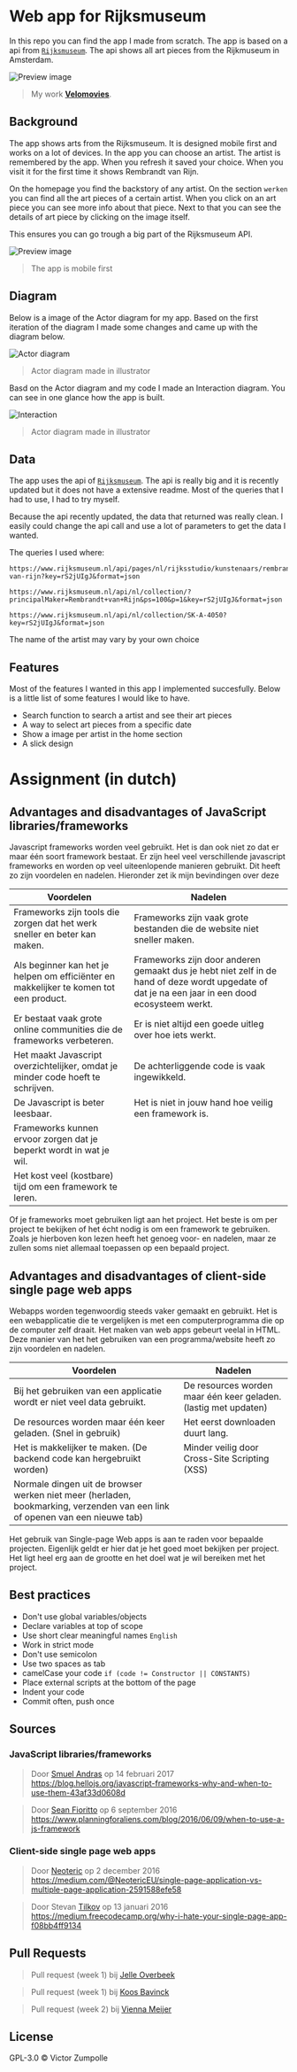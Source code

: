  # Web app for Rijksmuseum

In this repo you can find the app I made from scratch. The app is based on a api from [`Rijksmuseum`](https://www.rijksmuseum.nl/nl/api). The api shows all art pieces from the Rijkmuseum in Amsterdam.

![Preview image](app/static/images/preview.png)
> My work
> [**Velomovies**](https://velomovies.github.io/wafs/app).

## Background

The app shows arts from the Rijksmuseum. It is designed mobile first and works on a lot of devices. In the app you can choose an artist. The artist is remembered by the app. When you refresh it saved your choice. When you visit it for the first time it shows Rembrandt van Rijn. 

On the homepage you find the backstory of any artist. On the section `werken` you can find all the art pieces of a certain artist. When you click on an art piece you can see more info about that piece. Next to that you can see the details of art piece by clicking on the image itself. 

This ensures you can go trough a big part of the Rijksmuseum API.

![Preview image](app/static/images/mobile.png)
> The app is mobile first

## Diagram

Below is a image of the Actor diagram for my app. Based on the first iteration of the diagram I made some changes and came up with the diagram below.

![Actor diagram](app/static/images/actordiagram.png)
> Actor diagram made in illustrator

Basd on the Actor diagram and my code I made an Interaction diagram. You can see in one glance how the app is built.

![Interaction](app/static/images/interactiondiagram.png)
> Actor diagram made in illustrator

## Data

The app uses the api of [`Rijksmuseum`](https://www.rijksmuseum.nl/nl/api). The api is really big and it is recently updated but it does not have a extensive readme. Most of the queries that I had to use, I had to try myself.

Because the api recently updated, the data that returned was really clean. I easily could change the api call and use a lot of parameters to get the data I wanted.

The queries I used where:
```
https://www.rijksmuseum.nl/api/pages/nl/rijksstudio/kunstenaars/rembrandt-van-rijn?key=rS2jUIgJ&format=json

https://www.rijksmuseum.nl/api/nl/collection/?principalMaker=Rembrandt+van+Rijn&ps=100&p=1&key=rS2jUIgJ&format=json

https://www.rijksmuseum.nl/api/nl/collection/SK-A-4050?key=rS2jUIgJ&format=json
```

The name of the artist may vary by your own choice

## Features

Most of the features I wanted in this app I implemented succesfully. Below is a little list of some features I would like to have.
* Search function to search a artist and see their art pieces
* A way to select art pieces from a specific date
* Show a image per artist in the home section
* A slick design

# Assignment (in dutch)

## Advantages and disadvantages of JavaScript libraries/frameworks

Javascript frameworks worden veel gebruikt. Het is dan ook niet zo dat er maar één soort framework bestaat. Er zijn heel veel verschillende javascript frameworks en worden op veel uiteenlopende manieren gebruikt. Dit heeft zo zijn voordelen en nadelen. Hieronder zet ik mijn bevindingen over deze 

Voordelen | Nadelen
--- | --- 
Frameworks zijn tools die zorgen dat het werk sneller en beter kan maken. | Frameworks zijn vaak grote bestanden die de website niet sneller maken.
Als beginner kan het je helpen om efficiënter en makkelijker te komen tot een product. | Frameworks zijn door anderen gemaakt dus je hebt niet zelf in de hand of deze wordt upgedate of dat je na een jaar in een dood ecosysteem werkt. 
Er bestaat vaak grote online communities die de frameworks verbeteren. | Er is niet altijd een goede uitleg over hoe iets werkt.
Het maakt Javascript overzichtelijker, omdat je minder code hoeft te schrijven. | De achterliggende code is vaak ingewikkeld.
De Javascript is beter leesbaar. | Het is niet in jouw hand hoe veilig een framework is.
 | Frameworks kunnen ervoor zorgen dat je beperkt wordt in wat je wil.
 | Het kost veel (kostbare) tijd om een framework te leren.

Of je frameworks moet gebruiken ligt aan het project. Het beste is om per project te bekijken of het écht nodig is om een framework te gebruiken. Zoals je hierboven kon lezen heeft het genoeg voor- en nadelen, maar ze zullen soms niet allemaal toepassen op een bepaald project.


## Advantages and disadvantages of client-side single page web apps

Webapps worden tegenwoordig steeds vaker gemaakt en gebruikt. Het is een webapplicatie die te vergelijken is met een computerprogramma die op de computer zelf draait. Het maken van web apps gebeurt veelal in HTML. Deze manier van het het gebruiken van een programma/website heeft zo zijn voordelen en nadelen.

Voordelen | Nadelen
--- | --- 
Bij het gebruiken van een applicatie wordt er niet veel data gebruikt. | De resources worden maar één keer geladen. (lastig met updaten)
De resources worden maar één keer geladen. (Snel in gebruik) | Het eerst downloaden duurt lang.
Het is makkelijker te maken. (De backend code kan hergebruikt worden) | Minder veilig door Cross-Site Scripting (XSS)
 | Normale dingen uit de browser werken niet meer (herladen, bookmarking, verzenden van een link of openen van een nieuwe tab)

Het gebruik van Single-page Web apps is aan te raden voor bepaalde projecten. Eigenlijk geldt er hier dat je het goed moet bekijken per project. Het ligt heel erg aan de grootte en het doel wat je wil bereiken met het project. 


## Best practices
* Don't use global variables/objects
* Declare variables at top of scope
* Use short clear meaningful names `English`
* Work in strict mode
* Don't use semicolon
* Use two spaces as tab
* camelCase your code `if (code != Constructor || CONSTANTS)`
* Place external scripts at the bottom of the page
* Indent your code
* Commit often, push once

## Sources

### JavaScript libraries/frameworks
> Door [Smuel Andras](https://blog.hellojs.org/javascript-frameworks-why-and-when-to-use-them-43af33d0608d) op 14 februari 2017 https://blog.hellojs.org/javascript-frameworks-why-and-when-to-use-them-43af33d0608d

> Door [Sean Fioritto](https://www.planningforaliens.com/blog/2016/06/09/when-to-use-a-js-framework) op 6 september 2016 https://www.planningforaliens.com/blog/2016/06/09/when-to-use-a-js-framework

### Client-side single page web apps
> Door [Neoteric](https://medium.com/@NeotericEU/single-page-application-vs-multiple-page-application-2591588efe58) op 2 december 2016 https://medium.com/@NeotericEU/single-page-application-vs-multiple-page-application-2591588efe58

> Door Stevan [Tilkov](https://medium.freecodecamp.org/why-i-hate-your-single-page-app-f08bb4ff9134) op 13 januari 2016 https://medium.freecodecamp.org/why-i-hate-your-single-page-app-f08bb4ff9134

## Pull Requests

> Pull request (week 1) bij [Jelle Overbeek](https://github.com/jelleoverbeek/wafs/pull/1)

> Pull request (week 1) bij [Koos Bavinck](https://github.com/hackshackshacks/wafs/pull/2)

> Pull request (week 2) bij [Vienna Meijer](https://github.com/ViennaM/wafs/pull/2)

## License

GPL-3.0 © Victor Zumpolle